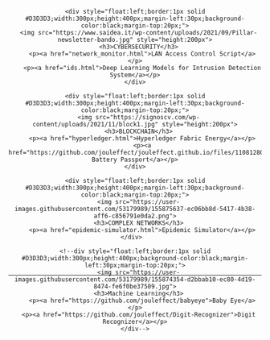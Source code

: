   <div align="center" style="height:500px;margin-top:30px;margin-bottom:30px;"> 
    
    <div style="float:left;border:1px solid #D3D3D3;width:300px;height:400px;margin-left:30px;background-color:black;margin-top:20px;">
      <img src="https://www.saidea.it/wp-content/uploads/2021/09/Pillar-newsletter-bando.jpg" style="height:200px">
      <h3>CYBERSECURITY</h3>
        <p><a href="network_monitor.html">LAN Access Control Script</a></p>
        <p><a href="ids.html">Deep Learning Models for Intrusion Detection System</a></p>
    </div>
  
    <div style="float:left;border:1px solid #D3D3D3;width:300px;height:400px;margin-left:30px;background-color:black;margin-top:20px;">
      <img src="https://signoscv.com/wp-content/uploads/2021/11/block1.jpg" style="height:200px">
      <h3>BLOCKCHAIN</h3>
        <p><a href="hyperledger.html">Hyperledger Fabric Energy</a></p>
        <p><a href="https://github.com/jouleffect/jouleffect.github.io/files/11081280/La_Blockchain_e_gli_Smart_Contract_per_la_tracciabilit__delle_Batterie_e_dei_RAEE_per_applicazioni_in_Second_Life.pdf">Digital Battery Passport</a></p>
    </div>
    
    <div style="float:left;border:1px solid #D3D3D3;width:300px;height:400px;margin-left:30px;background-color:black;margin-top:20px;">
      <img src="https://user-images.githubusercontent.com/53179989/155875637-ec06bb8d-5417-4b38-aff6-c856791e0da2.png">
      <h3>COMPLEX NETWORKS</h3>
        <p><a href="epidemic-simulator.html">Epidemic Simulator</a></p>
    </div>  
    
    <!--div style="float:left;border:1px solid #D3D3D3;width:300px;height:400px;background-color:black;margin-left:30px;margin-top:20px;">
      <img src="https://user-images.githubusercontent.com/53179989/155874354-d2bbab10-ec80-4d19-8474-fe6f0be37509.jpg">
      <h3>Machine Learning</h3>
        <p><a href="https://github.com/jouleffect/babyeye">Baby Eye</a></p>
      <p><a href="https://github.com/jouleffect/Digit-Recognizer">Digit Recognizer</a></p>
    </div-->
    
  </div>
  
  ---
  
  <div align="center" style="clear: both;">
  <!--h1>Hackathons & Digital Innovation Workshops:</h1>
  <ul>
    <li> 19/05/2022 - Palermo (IT) : Cloud Careers & Job Opportunities </li>
  </ul>
  
    Here is the link to the blog page about all the experiences of IT meetings around the world:
  <p><a href="https://jouleffect.github.io/hackablog/">HackaBlog</a></p-->
  
  </div>
  

